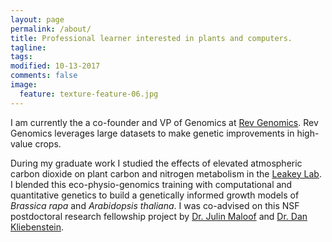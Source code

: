 ```yaml
---
layout: page
permalink: /about/
title: Professional learner interested in plants and computers.
tagline:
tags:
modified: 10-13-2017
comments: false
image:
  feature: texture-feature-06.jpg
---
```


I am currently the a co-founder and VP of Genomics at [Rev Genomics](https://www.revgenomics.com/). Rev Genomics leverages large datasets to make genetic improvements in high-value crops.

During my graduate work I studied the effects of elevated atmospheric carbon dioxide on plant carbon and nitrogen metabolism in the [Leakey Lab](http://lab.igb.illinois.edu/leakey/welcome). I blended this eco-physio-genomics training with computational and quantitative genetics to build a genetically informed growth models of *Brassica rapa* and *Arabidopsis thaliana*. I was co-advised on this NSF postdoctoral research fellowship project by [Dr. Julin Maloof](http://malooflab.phytonetworks.org/) and [Dr. Dan Kliebenstein](http://www.plantsciences.ucdavis.edu/kliebenstein/).
